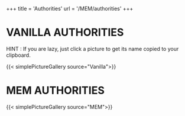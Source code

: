 +++
title = 'Authorities'
url = '/MEM/authorities'
+++

# VANILLA AUTHORITIES

HINT : If you are lazy, just click a picture to get its name copied to your clipboard.

{{< simplePictureGallery source="Vanilla">}}

# MEM AUTHORITIES

{{< simplePictureGallery source="MEM">}}